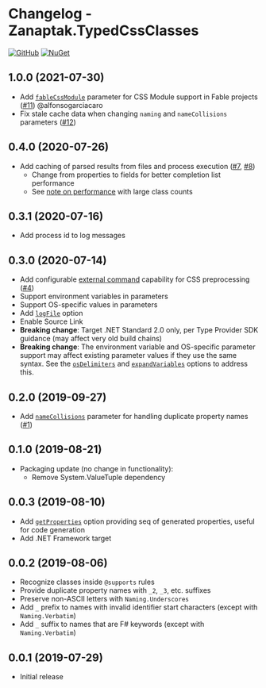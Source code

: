 # Changelog - Zanaptak.TypedCssClasses

[![GitHub](https://img.shields.io/badge/-github-gray?logo=github)](https://github.com/zanaptak/TypedCssClasses) [![NuGet](https://img.shields.io/nuget/v/Zanaptak.TypedCssClasses?logo=nuget)](https://www.nuget.org/packages/Zanaptak.TypedCssClasses)

## 1.0.0 (2021-07-30)

- Add [`fableCssModule`](https://github.com/zanaptak/TypedCssClasses/blob/main/doc/configuration.md#fablecssmodule) parameter for CSS Module support in Fable projects ([#11](https://github.com/zanaptak/TypedCssClasses/pull/11)) @alfonsogarciacaro
- Fix stale cache data when changing `naming` and `nameCollisions` parameters ([#12](https://github.com/zanaptak/TypedCssClasses/issues/12))

## 0.4.0 (2020-07-26)

- Add caching of parsed results from files and process execution ([#7](https://github.com/zanaptak/TypedCssClasses/issues/7), [#8](https://github.com/zanaptak/TypedCssClasses/pull/8))
    - Change from properties to fields for better completion list performance
    - See [note on performance](https://github.com/zanaptak/TypedCssClasses/pull/8#issue-456779399) with large class counts

## 0.3.1 (2020-07-16)

- Add process id to log messages

## 0.3.0 (2020-07-14)

- Add configurable [external command](https://github.com/zanaptak/TypedCssClasses/blob/main/doc/configuration.md#external-command-support-for-css-preprocessing) capability for CSS preprocessing ([#4](https://github.com/zanaptak/TypedCssClasses/issues/4))
- Support environment variables in parameters
- Support OS-specific values in parameters
- Add [`logFile`](https://github.com/zanaptak/TypedCssClasses/blob/main/doc/configuration.md#logfile) option
- Enable Source Link
- __Breaking change__: Target .NET Standard 2.0 only, per Type Provider SDK guidance (may affect very old build chains)
- __Breaking change__: The environment variable and OS-specific parameter support may affect existing parameter values if they use the same syntax. See the [`osDelimiters`](https://github.com/zanaptak/TypedCssClasses/blob/main/doc/configuration.md#osdelimiters) and [`expandVariables`](https://github.com/zanaptak/TypedCssClasses/blob/main/doc/configuration.md#expandvariables) options to address this.

## 0.2.0 (2019-09-27)

- Add [`nameCollisions`](https://github.com/zanaptak/TypedCssClasses/blob/main/doc/configuration.md#namecollisions) parameter for handling duplicate property names ([#1](https://github.com/zanaptak/TypedCssClasses/issues/1))

## 0.1.0 (2019-08-21)

- Packaging update (no change in functionality):
    - Remove System.ValueTuple dependency

## 0.0.3 (2019-08-10)

- Add [`getProperties`](https://github.com/zanaptak/TypedCssClasses/blob/main/doc/configuration.md#getproperties) option providing seq of generated properties, useful for code generation
- Add .NET Framework target

## 0.0.2 (2019-08-06)

- Recognize classes inside `@supports` rules
- Provide duplicate property names with `_2`, `_3`, etc. suffixes
- Preserve non-ASCII letters with `Naming.Underscores`
- Add `_` prefix to names with invalid identifier start characters (except with `Naming.Verbatim`)
- Add `_` suffix to names that are F# keywords (except with `Naming.Verbatim`)

## 0.0.1 (2019-07-29)

- Initial release
